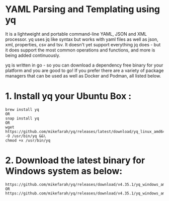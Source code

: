 # YAML Parsing and Templating using yq

It is a lightweight and portable command-line YAML, JSON and XML processor. yq uses jq like syntax but works with yaml files as well as json, xml, properties, csv and tsv. It doesn't yet support everything jq does - but it does support the most common operations and functions, and more is being added continuously.

yq is written in go - so you can download a dependency free binary for your platform and you are good to go! If you prefer there are a variety of package managers that can be used as well as Docker and Podman, all listed below.

# 1. Install yq your Ubuntu Box :  

    brew install yq  
    OR
    snap install yq
    OR
    wget https://github.com/mikefarah/yq/releases/latest/download/yq_linux_amd64 -O /usr/bin/yq &&\
    chmod +x /usr/bin/yq


# 2. Download the latest binary for Windows system as below:  

    https://github.com/mikefarah/yq/releases/download/v4.35.1/yq_windows_amd64.exe
    OR
    https://github.com/mikefarah/yq/releases/download/v4.35.1/yq_windows_amd64.zip
